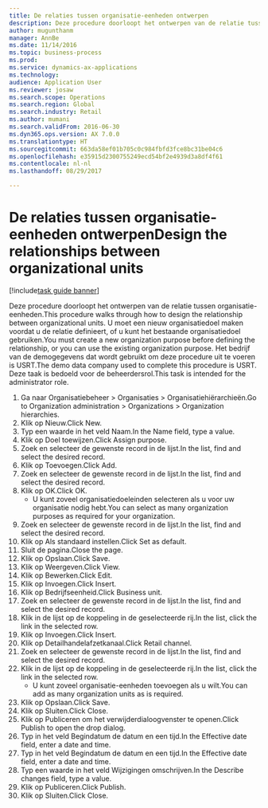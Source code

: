 ```yaml
--- 
title: De relaties tussen organisatie-eenheden ontwerpen
description: Deze procedure doorloopt het ontwerpen van de relatie tussen organisatie-eenheden.
author: mugunthanm
manager: AnnBe
ms.date: 11/14/2016
ms.topic: business-process
ms.prod: 
ms.service: dynamics-ax-applications
ms.technology: 
audience: Application User
ms.reviewer: josaw
ms.search.scope: Operations
ms.search.region: Global
ms.search.industry: Retail
ms.author: mumani
ms.search.validFrom: 2016-06-30
ms.dyn365.ops.version: AX 7.0.0
ms.translationtype: HT
ms.sourcegitcommit: 663da58ef01b705c0c984fbfd3fce8bc31be04c6
ms.openlocfilehash: e35915d2300755249ecd54bf2e4939d3a8df4f61
ms.contentlocale: nl-nl
ms.lasthandoff: 08/29/2017

---
```

# <a name="design-the-relationships-between-organizational-units"></a><span data-ttu-id="54283-103">De relaties tussen organisatie-eenheden ontwerpen</span><span class="sxs-lookup"><span data-stu-id="54283-103">Design the relationships between organizational units</span></span>

[!include[task guide banner](../includes/task-guide-banner.md)]

<span data-ttu-id="54283-104">Deze procedure doorloopt het ontwerpen van de relatie tussen organisatie-eenheden.</span><span class="sxs-lookup"><span data-stu-id="54283-104">This procedure walks through how to design the relationship between organizational units.</span></span> <span data-ttu-id="54283-105">U moet een nieuw organisatiedoel maken voordat u de relatie definieert, of u kunt het bestaande organisatiedoel gebruiken.</span><span class="sxs-lookup"><span data-stu-id="54283-105">You must create a new organization purpose before defining the relationship, or you can use the existing organization purpose.</span></span> <span data-ttu-id="54283-106">Het bedrijf van de demogegevens dat wordt gebruikt om deze procedure uit te voeren is USRT.</span><span class="sxs-lookup"><span data-stu-id="54283-106">The demo data company used to complete this procedure is USRT.</span></span> <span data-ttu-id="54283-107">Deze taak is bedoeld voor de beheerdersrol.</span><span class="sxs-lookup"><span data-stu-id="54283-107">This task is intended for the administrator role.</span></span>

1. <span data-ttu-id="54283-108">Ga naar Organisatiebeheer > Organisaties > Organisatiehiërarchieën.</span><span class="sxs-lookup"><span data-stu-id="54283-108">Go to Organization administration > Organizations > Organization hierarchies.</span></span>
2. <span data-ttu-id="54283-109">Klik op Nieuw.</span><span class="sxs-lookup"><span data-stu-id="54283-109">Click New.</span></span>
3. <span data-ttu-id="54283-110">Typ een waarde in het veld Naam.</span><span class="sxs-lookup"><span data-stu-id="54283-110">In the Name field, type a value.</span></span>
4. <span data-ttu-id="54283-111">Klik op Doel toewijzen.</span><span class="sxs-lookup"><span data-stu-id="54283-111">Click Assign purpose.</span></span>
5. <span data-ttu-id="54283-112">Zoek en selecteer de gewenste record in de lijst.</span><span class="sxs-lookup"><span data-stu-id="54283-112">In the list, find and select the desired record.</span></span>
6. <span data-ttu-id="54283-113">Klik op Toevoegen.</span><span class="sxs-lookup"><span data-stu-id="54283-113">Click Add.</span></span>
7. <span data-ttu-id="54283-114">Zoek en selecteer de gewenste record in de lijst.</span><span class="sxs-lookup"><span data-stu-id="54283-114">In the list, find and select the desired record.</span></span>
8. <span data-ttu-id="54283-115">Klik op OK.</span><span class="sxs-lookup"><span data-stu-id="54283-115">Click OK.</span></span>
    * <span data-ttu-id="54283-116">U kunt zoveel organisatiedoeleinden selecteren als u voor uw organisatie nodig hebt.</span><span class="sxs-lookup"><span data-stu-id="54283-116">You can select as many organization purposes as required for your organization.</span></span>  
9. <span data-ttu-id="54283-117">Zoek en selecteer de gewenste record in de lijst.</span><span class="sxs-lookup"><span data-stu-id="54283-117">In the list, find and select the desired record.</span></span>
10. <span data-ttu-id="54283-118">Klik op Als standaard instellen.</span><span class="sxs-lookup"><span data-stu-id="54283-118">Click Set as default.</span></span>
11. <span data-ttu-id="54283-119">Sluit de pagina.</span><span class="sxs-lookup"><span data-stu-id="54283-119">Close the page.</span></span>
12. <span data-ttu-id="54283-120">Klik op Opslaan.</span><span class="sxs-lookup"><span data-stu-id="54283-120">Click Save.</span></span>
13. <span data-ttu-id="54283-121">Klik op Weergeven.</span><span class="sxs-lookup"><span data-stu-id="54283-121">Click View.</span></span>
14. <span data-ttu-id="54283-122">Klik op Bewerken.</span><span class="sxs-lookup"><span data-stu-id="54283-122">Click Edit.</span></span>
15. <span data-ttu-id="54283-123">Klik op Invoegen.</span><span class="sxs-lookup"><span data-stu-id="54283-123">Click Insert.</span></span>
16. <span data-ttu-id="54283-124">Klik op Bedrijfseenheid.</span><span class="sxs-lookup"><span data-stu-id="54283-124">Click Business unit.</span></span>
17. <span data-ttu-id="54283-125">Zoek en selecteer de gewenste record in de lijst.</span><span class="sxs-lookup"><span data-stu-id="54283-125">In the list, find and select the desired record.</span></span>
18. <span data-ttu-id="54283-126">Klik in de lijst op de koppeling in de geselecteerde rij.</span><span class="sxs-lookup"><span data-stu-id="54283-126">In the list, click the link in the selected row.</span></span>
19. <span data-ttu-id="54283-127">Klik op Invoegen.</span><span class="sxs-lookup"><span data-stu-id="54283-127">Click Insert.</span></span>
20. <span data-ttu-id="54283-128">Klik op Detailhandelafzetkanaal.</span><span class="sxs-lookup"><span data-stu-id="54283-128">Click Retail channel.</span></span>
21. <span data-ttu-id="54283-129">Zoek en selecteer de gewenste record in de lijst.</span><span class="sxs-lookup"><span data-stu-id="54283-129">In the list, find and select the desired record.</span></span>
22. <span data-ttu-id="54283-130">Klik in de lijst op de koppeling in de geselecteerde rij.</span><span class="sxs-lookup"><span data-stu-id="54283-130">In the list, click the link in the selected row.</span></span>
    * <span data-ttu-id="54283-131">U kunt zoveel organisatie-eenheden toevoegen als u wilt.</span><span class="sxs-lookup"><span data-stu-id="54283-131">You can add as many organization units as is required.</span></span>  
23. <span data-ttu-id="54283-132">Klik op Opslaan.</span><span class="sxs-lookup"><span data-stu-id="54283-132">Click Save.</span></span>
24. <span data-ttu-id="54283-133">Klik op Sluiten.</span><span class="sxs-lookup"><span data-stu-id="54283-133">Click Close.</span></span>
25. <span data-ttu-id="54283-134">Klik op Publiceren om het verwijderdialoogvenster te openen.</span><span class="sxs-lookup"><span data-stu-id="54283-134">Click Publish to open the drop dialog.</span></span>
26. <span data-ttu-id="54283-135">Typ in het veld Begindatum de datum en een tijd.</span><span class="sxs-lookup"><span data-stu-id="54283-135">In the Effective date field, enter a date and time.</span></span>
27. <span data-ttu-id="54283-136">Typ in het veld Begindatum de datum en een tijd.</span><span class="sxs-lookup"><span data-stu-id="54283-136">In the Effective date field, enter a date and time.</span></span>
28. <span data-ttu-id="54283-137">Typ een waarde in het veld Wijzigingen omschrijven.</span><span class="sxs-lookup"><span data-stu-id="54283-137">In the Describe changes field, type a value.</span></span>
29. <span data-ttu-id="54283-138">Klik op Publiceren.</span><span class="sxs-lookup"><span data-stu-id="54283-138">Click Publish.</span></span>
30. <span data-ttu-id="54283-139">Klik op Sluiten.</span><span class="sxs-lookup"><span data-stu-id="54283-139">Click Close.</span></span>


